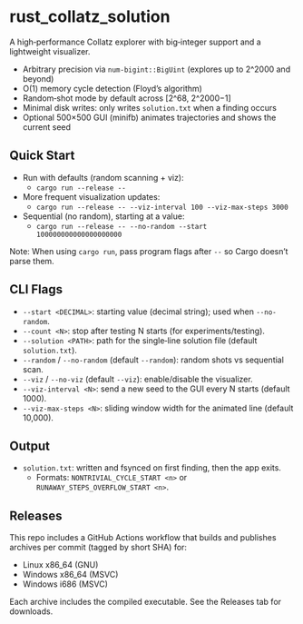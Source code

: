 rust_collatz_solution
=====================

A high‑performance Collatz explorer with big‑integer support and a lightweight visualizer.

- Arbitrary precision via `num-bigint::BigUint` (explores up to 2^2000 and beyond)
- O(1) memory cycle detection (Floyd’s algorithm)
- Random‑shot mode by default across [2^68, 2^2000−1]
- Minimal disk writes: only writes `solution.txt` when a finding occurs
- Optional 500×500 GUI (minifb) animates trajectories and shows the current seed

Quick Start
-----------

- Run with defaults (random scanning + viz):
  - `cargo run --release --`
- More frequent visualization updates:
  - `cargo run --release -- --viz-interval 100 --viz-max-steps 3000`
- Sequential (no random), starting at a value:
  - `cargo run --release -- --no-random --start 100000000000000000000`

Note: When using `cargo run`, pass program flags after `--` so Cargo doesn’t parse them.

CLI Flags
---------

- `--start <DECIMAL>`: starting value (decimal string); used when `--no-random`.
- `--count <N>`: stop after testing N starts (for experiments/testing).
- `--solution <PATH>`: path for the single‑line solution file (default `solution.txt`).
- `--random` / `--no-random` (default `--random`): random shots vs sequential scan.
- `--viz` / `--no-viz` (default `--viz`): enable/disable the visualizer.
- `--viz-interval <N>`: send a new seed to the GUI every N starts (default 1000).
- `--viz-max-steps <N>`: sliding window width for the animated line (default 10,000).

Output
------

- `solution.txt`: written and fsynced on first finding, then the app exits.
  - Formats: `NONTRIVIAL_CYCLE_START <n>` or `RUNAWAY_STEPS_OVERFLOW_START <n>`.

Releases
--------

This repo includes a GitHub Actions workflow that builds and publishes archives per commit (tagged by short SHA) for:

- Linux x86_64 (GNU)
- Windows x86_64 (MSVC)
- Windows i686 (MSVC)

Each archive includes the compiled executable. See the Releases tab for downloads.
